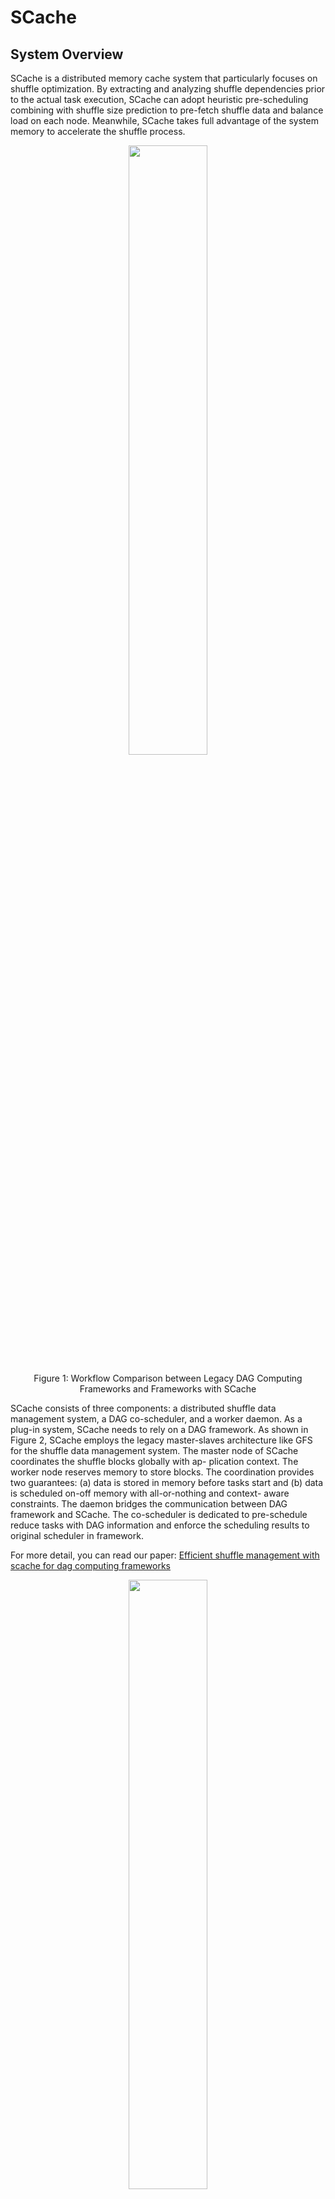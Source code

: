 # SCache

## System Overview

SCache is a distributed memory cache system that particularly focuses on shuffle optimization. By extracting and analyzing shuffle dependencies prior to the actual task execution, SCache can adopt heuristic pre-scheduling combining with shuffle size prediction to pre-fetch shuffle data and balance load on each node. Meanwhile, SCache takes full advantage of the system memory to accelerate the shuffle process.

<p align="center"><img src="https://github.com/wuchunghsuan/SCache/blob/master/fig/workflow.png" width="50%"/></p>
<p align="center">Figure 1:  Workflow Comparison between Legacy DAG Computing Frameworks and Frameworks with SCache</p>

SCache consists of three components: a distributed shuffle data management system, a DAG co-scheduler, and a worker daemon. As a plug-in system, SCache needs to rely on a DAG framework. As shown in Figure 2, SCache employs the legacy master-slaves architecture like GFS for the shuffle data management system. The master node of SCache coordinates the shuffle blocks globally with ap- plication context. The worker node reserves memory to store blocks. The coordination provides two guarantees: (a) data is stored in memory before tasks start and (b) data is scheduled on-off memory with all-or-nothing and context- aware constraints. The daemon bridges the communication between DAG framework and SCache. The co-scheduler is dedicated to pre-schedule reduce tasks with DAG information and enforce the scheduling results to original scheduler in framework.

For more detail, you can read our paper: [Efficient shuffle management with scache for dag computing frameworks](https://dl.acm.org/citation.cfm?id=3178510)

<p align="center"><img src="https://github.com/wuchunghsuan/SCache/blob/master/fig/architecture.png" width="50%"/></p>
<p align="center">Figure 2: SCache Architecture</p>

## Performance

We reveal the performance of SCache with comprehensive workloads and benchmarks.
1. Firstly, we run a job with single shuffle to analyze hardware utilization and see the impacts of different components from the scope of a task to a job. The performance evaluation in Figure 15 shows the con- sistent results with our observation of hardware utilization. For each stage, we pick the task that has median completion time.

    In the map task, the disk operations are replaced by the memory copies to decouple the shuffle write. It helps eliminate 40% of shuffle write time (Figure 4a), which leads to a 10% improvement of map stage completion time in Figure 3a.

    In the reduce task, most of the shuffle overhead is introduced by network transfer delay. By doing shuffle data pre-fetching based on the pre-scheduling results, the explicit network transfer is perfectly overlapped in the map stage. As a result, the combination of these optimizations decreases 100% overhead of the shuffle read in a reduce task (Figure 4b). In addition, the heuristic algorithm can achieve a balanced pre-scheduling result, thus providing 80% improvement in reduce stage completion time (Figure 3b).

    In overall, SCache can help Spark decrease by 89% overhead of the whole shuffle process.

<p align="center"><img src="https://github.com/wuchunghsuan/SCache/blob/master/fig/perf1.png" width="85%"/></p>
<p align="center">Figure 3 & 4: Stage Completion Time and Median Task Completion Time of Single Shuffle Test</p>

2. Secondly, we use a recognized shuffle intensive benchmark — Terasort to evaluate SCache with different data partition schemes.

    Terasort consists of two consecutive shuffles. The first shuffle reads the input data and uses a hash partition function for re-partitioning. As shown in Figure 5a, Spark with SCache runs 2 × faster during the reduce stage of the first shuffle. It further proves the effectiveness of SCache’s optimization.

<p align="center"><img src="https://github.com/wuchunghsuan/SCache/blob/master/fig/terasort.png" width="30%"/></p>
<p align="center">Figure 5: Terasort Evaluation</p>

3. At last, in order to prove the performance gain of SCache with a real production workload, we evaluate Spark [TPC-DS](https://github.com/databricks/spark-sql-perf) and present the overall performance improvement.

    TPC-DS benchmark is designed for modeling multiple users sub- mitting varied queries. TPC-DS contains 99 queries and is considered as the standardized industry benchmark for testing big data systems. As shown in Figure 6, the horizontal axis is query name and the vertical axis is query completion time. The overall reduction portion of query time that SCache achieved is 40% on average. Since this evaluation presents the overall job completion time of queries, we believe that our shuffle optimization is promising.

<p align="center"><img src="https://github.com/wuchunghsuan/SCache/blob/master/fig/tpc-ds.png" width="85%"/></p>
<p align="center">Figure 6: TPC-DS Benchmark Evaluation</p>

## How to Use

1. `sbt publishM2` Publish SCache jar to local maven repository.

2. `sbt assembly` Create fat jar of SCache

3. Add IP or hostname of slaves in `conf/slaves`

4. `sbin/copy-dir.sh` Distribute the code to cluster.

5. Build Hadoop from [here](https://github.com/frankfzw/hadoop/tree/scache)

6. Edit `etc/hadoop/mapred-site.xml`, set `mapreduce.job.map.output.collector.class` to `org.apache.hadoop.mapred.MapTask$ScacheOutputBuffer` , set `mapreduce.job.reduce.shuffle.consumer.plugin.class` to `org.apache.hadoop.mapreduce.task.reduce.ScacheShuffle` and set `mapreduce.scache.home` to `your/scache/home`

6. Copy `config-1.2.1.jar`, `scache_2.11-0.1-SNAPSHOT.jar` and `scala-library.jar` to `hadoop-home/share/hadoop/yarn/lib`. You can find these jars in local maven/ivy repository and local scala home.

7. Distribute hadoop code in cluster.

8. `sbin/start-scache.sh` Start SCache

9. Start Hadoop and submit jobs.
